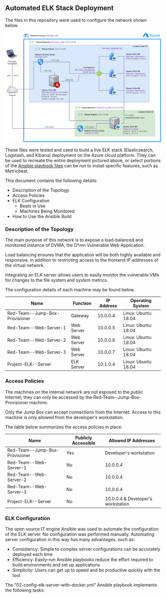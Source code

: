 ## Automated ELK Stack Deployment

The files in this repository were used to configure the network shown below.

![Azure Cloud Infrastructure Diagram](Diagrams/Wagner,_Michael_-_Azure_Cloud_Infrastructure_Diagram.png)

These files were tested and used to build a live ELK stack (Elasticsearch, Logstash, and Kibana) deployment on
the Azure cloud platform. They can be used to recreate the entire deployment pictured above, or select portions of
the [Ansible playbook files](./Ansible/) can be run to install specific features, such as Metricbeat.

This document contains the following details:

- Description of the Topology
- Access Policies
- ELK Configuration
  - Beats in Use
  - Machines Being Monitored
- How to Use the Ansible Build

### Description of the Topology

The main purpose of this network is to expose a load-balanced and monitored instance of DVWA, the
D\*mn Vulnerable Web Application.

Load balancing ensures that the application will be both highly available and responsive,
in addition to restricting access to the frontend IP addresses of the virtual network.

Integrating an ELK server allows users to easily monitor the vulnerable VMs for changes to the file system and system metrics.

The configuration details of each machine may be found below.

| Name                           | Function   | IP Address | Operating System    |
|--------------------------------|------------|------------|---------------------|
| Red-Team--Jump-Box-Provisioner | Gateway    | 10.0.0.4   | Linux: Ubuntu 18.04 |
| Red-Team--Web-Server-1         | Web Server | 10.0.0.5   | Linux: Ubuntu 18.04 |
| Red-Team--Web-Server-2         | Web Server | 10.0.0.6   | Linux: Ubuntu 18.04 |
| Red-Team--Web-Server-3         | Web Server | 10.0.0.7   | Linux: Ubuntu 18.04 |
| Project-ELK--Server            | ELK Server | 10.1.0.4   | Linux: Ubuntu 18.04 |

### Access Policies

The machines on the internal network are not exposed to the public Internet;
they can only be accessed by the Red-Team--Jump-Box-Provisioner machine.

Only the Jump Box can accept connections from the Internet.
Access to this machine is only allowed from the developer's workstation.

The table below summarizes the access policies in place:

| Name                           | Publicly Accessible | Allowed IP Addresses               |
| ------------------------------ | ------------------- | ---------------------------------- |
| Red-Team--Jump-Box-Provisioner | Yes                 | Developer's workstation            |
| Red-Team--Web-Server-1         | No                  | 10.0.0.4                           |
| Red-Team--Web-Server-2         | No                  | 10.0.0.4                           |
| Red-Team--Web-Server-3         | No                  | 10.0.0.4                           |
| Project-ELK--Server            | No                  | 10.0.0.4 & Developer's workstation |

### ELK Configuration

The open source IT engine Ansible was used to automate the configuration of the ELK server.
No configuration was performed manually.
Automating server configuration in this way has many advantages, such as:

- Consistency: Simple to complex server configurations can be accurately deployed each time
- Efficiency: Easily-run Ansible playbooks reduce the effort required to build environments and set up applications
- Simplicity: Users can get up to speed and be productive quickly with the tool

The "02-config-elk-server-with-docker.yml" Ansible playbook implements the following tasks:
